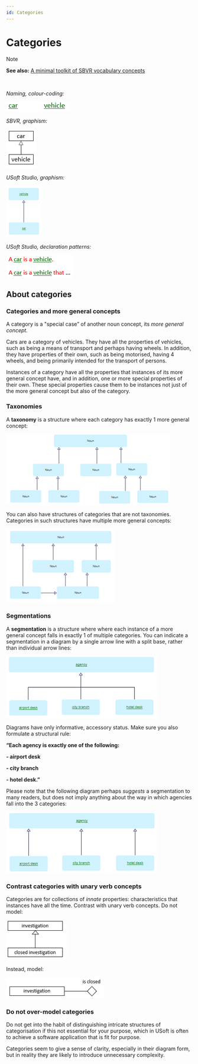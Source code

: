 ```yaml
---
id: Categories
---
```


# Categories

> [!NOTE]
> **See also:** [A minimal toolkit of SBVR vocabulary concepts](/docs/Business_rules/Vocabulary_concepts/A_minimal_toolkit_of_SBVR_vocabulary_concepts.md)

 

*Naming, colour-coding:*

![](./assets/c3281552-7c7f-48ae-814b-0578eae8123b.png)

*SBVR, graphism:*

![](./assets/952f3e7d-e4be-4bcd-8430-bcef1984f8e1.png)

*USoft Studio, graphism:*

![](./assets/38c399fc-4ce7-423f-9b2b-3e12612b387e.png)

*USoft Studio, declaration patterns:*

![](./assets/c15ef03d-dce1-4ff9-bedf-10b54d565595.png)

## About categories

### Categories and more general concepts

A category is a "special case” of another noun concept, its *more general concept.*

Cars are a category of vehicles. They have all the properties of vehicles, such as being a means of transport and perhaps having wheels. In addition, they have properties of their own, such as being motorised, having 4 wheels, and being primarily intended for the transport of persons.

Instances of a category have all the properties that instances of its more general concept have, and in addition, one or more special properties of their own. These special properties cause them to be instances not just of the more general concept but also of the category.

### Taxonomies

A **taxonomy** is a structure where each category has exactly 1 more general concept:

![](./assets/49bb4c32-9e4f-4fb1-94e1-b5e7a531fed6.png)

You can also have structures of categories that are not taxonomies. Categories in such structures have multiple more general concepts:

![](./assets/3544af98-31a5-42ef-b7b6-8b3ad87d7120.png)

### Segmentations

A **segmentation** is a structure where where each instance of a more general concept falls in exactly 1 of multiple categories. You can indicate a segmentation in a diagram by a single arrow line with a split base, rather than individual arrow lines:

![](./assets/6dd9af22-d6b6-48ea-9f73-369a8d1411a9.png)

Diagrams have only informative, accessory status. Make sure you also formulate a structural rule:

**“Each agency is exactly one of the following:**

**- airport desk**

**- city branch**

**- hotel desk.”**

Please note that the following diagram perhaps *suggests* a segmentation to many readers, but does not imply anything about the way in which agencies fall into the 3 categories:

![](./assets/e13e5397-2691-44be-a3f4-30a64cf4a4b8.png)

### Contrast categories with unary verb concepts

Categories are for collections of *innate* properties: characteristics that instances have all the time. Contrast with unary verb concepts. Do not model:

![](./assets/fe2c3ef9-3758-459a-abe3-3c0b0aee6d9e.png)

Instead, model:

![](./assets/94edb140-e437-4499-8995-922a1553d2f8.png)

### Do not over-model categories

Do not get into the habit of distinguishing intricate structures of categorisation if this not essential for your purpose, which in USoft is often to achieve a software application that is fit for purpose.

Categories seem to give a sense of clarity, especially in their diagram form, but in reality they are likely to introduce unnecessary complexity.